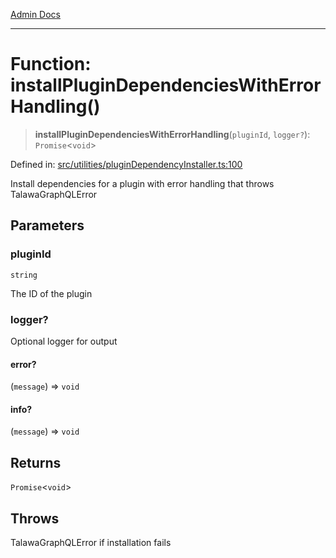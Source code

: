[Admin Docs](/)

***

# Function: installPluginDependenciesWithErrorHandling()

> **installPluginDependenciesWithErrorHandling**(`pluginId`, `logger?`): `Promise`\<`void`\>

Defined in: [src/utilities/pluginDependencyInstaller.ts:100](https://github.com/Sourya07/talawa-api/blob/aac5f782223414da32542752c1be099f0b872196/src/utilities/pluginDependencyInstaller.ts#L100)

Install dependencies for a plugin with error handling that throws TalawaGraphQLError

## Parameters

### pluginId

`string`

The ID of the plugin

### logger?

Optional logger for output

#### error?

(`message`) => `void`

#### info?

(`message`) => `void`

## Returns

`Promise`\<`void`\>

## Throws

TalawaGraphQLError if installation fails
